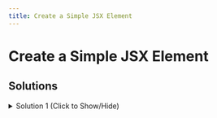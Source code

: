 ```yaml
---
title: Create a Simple JSX Element
---
```

# Create a Simple JSX Element

## Solutions

<details><summary>Solution 1 (Click to Show/Hide)</summary>

This challenge is fairly simple, replace the div in the JSX element with h1
```jsx
  const JSX=<h1></h1>;
```
Then add the required text.

```jsx
  const JSX = <h1>Hello JSX!</h1>;
```

</details>